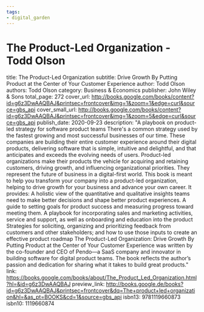 ```yaml
---
tags: 
- digital_garden
---
```

# The Product-Led Organization - Todd Olson

title: The Product-Led Organization
subtitle: Drive Growth By Putting Product at the Center of Your Customer Experience
author: Todd Olson
authors: Todd Olson
category: Business & Economics
publisher: John Wiley & Sons
total_page: 272
cover_url: http://books.google.com/books/content?id=g6z3DwAAQBAJ&printsec=frontcover&img=1&zoom=1&edge=curl&source=gbs_api
cover_small_url: http://books.google.com/books/content?id=g6z3DwAAQBAJ&printsec=frontcover&img=1&zoom=5&edge=curl&source=gbs_api
publish_date: 2020-09-23
description: "A playbook on product-led strategy for software product teams There's a common strategy used by the fastest growing and most successful businesses of our time. These companies are building their entire customer experience around their digital products, delivering software that is simple, intuitive and delightful, and that anticipates and exceeds the evolving needs of users. Product-led organizations make their products the vehicle for acquiring and retaining customers, driving growth, and influencing organizational priorities. They represent the future of business in a digital-first world. This book is meant to help you transform your company into a product-led organization, helping to drive growth for your business and advance your own career. It provides: A holistic view of the quantitative and qualitative insights teams need to make better decisions and shape better product experiences. A guide to setting goals for product success and measuring progress toward meeting them. A playbook for incorporating sales and marketing activities, service and support, as well as onboarding and education into the product Strategies for soliciting, organizing and prioritizing feedback from customers and other stakeholders; and how to use those inputs to create an effective product roadmap The Product-Led Organization: Drive Growth By Putting Product at the Center of Your Customer Experience was written by the co-founder and CEO of Pendo—a SaaS company and innovator in building software for digital product teams. The book reflects the author’s passion and dedication for sharing what it takes to build great products."
link: https://books.google.com/books/about/The_Product_Led_Organization.html?hl=&id=g6z3DwAAQBAJ
preview_link: http://books.google.de/books?id=g6z3DwAAQBAJ&printsec=frontcover&dq=The+product+led+organization&hl=&as_pt=BOOKS&cd=1&source=gbs_api
isbn13: 9781119660873
isbn10: 1119660874

